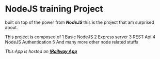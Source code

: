 # NodeJS training Project

built on top of the power from ***NodeJS*** this is the project that am surprised about.

This project is composed of
1 Basic NodeJS
2 Express server
3 REST Api
4 NodeJS Authentication
5 And many more other node related stuffs

*This App is hosted on ***[!Railway App](https://railwayapp.app/project/)****
